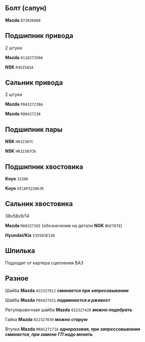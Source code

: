 ## Болт (сапун)

__Mazda__ `073026060`

## Подшипник привода

2 штуки

__Mazda__ `011827350A`

__NSK__ `R45Z5ASA`

## Сальник привода

2 штуки

__Mazda__ `P04327238A`

__Mazda__ `R00427238`

## Подшипник пары

__NSK__ `HR32307C`

__NSK__ `HR32307CN`

## Подшипник хвостовика

__Koyo__ `32206`

__Koyo__ `HICAP32206JR`

## Сальник хвостовика

38х58х9/14

__Mazda__ `MA0327165` (обозначение на детали __NOK__ `BH2707E`)

__Hyundai/Kia__ `535503E150`

## Шпилька

Подходит от картера сцепления ВАЗ

## Разное

Шайба __Mazda__ `022327012` ***сминается при запресовывании***

Шайба __Mazda__ `P04427431` ***подминается и ржавеет***

Регулировочная шайба __Mazda__ `022327428` ***можно подобрать***

Гайка __Mazda__ `022327030` ***можно старую***

Втулка __Mazda__ `MA0127171A` ***одноразовая, при запрессовывании сминается, при замене ГП надо менять***